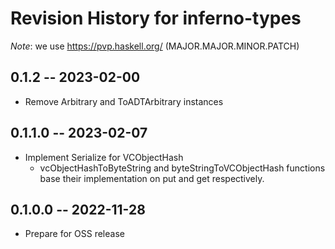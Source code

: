 # Revision History for inferno-types
*Note*: we use https://pvp.haskell.org/ (MAJOR.MAJOR.MINOR.PATCH)

## 0.1.2 -- 2023-02-00
* Remove Arbitrary and ToADTArbitrary instances

## 0.1.1.0 -- 2023-02-07
* Implement Serialize for VCObjectHash 
  * vcObjectHashToByteString and byteStringToVCObjectHash functions base their implementation on put and get respectively.

## 0.1.0.0 -- 2022-11-28
* Prepare for OSS release
